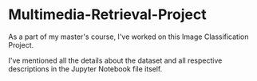 # Multimedia-Retrieval-Project
As a part of my master's course, I've worked on this Image Classification Project.

I've mentioned all the details about the dataset and all respective descriptions in the Jupyter Notebook file itself.
